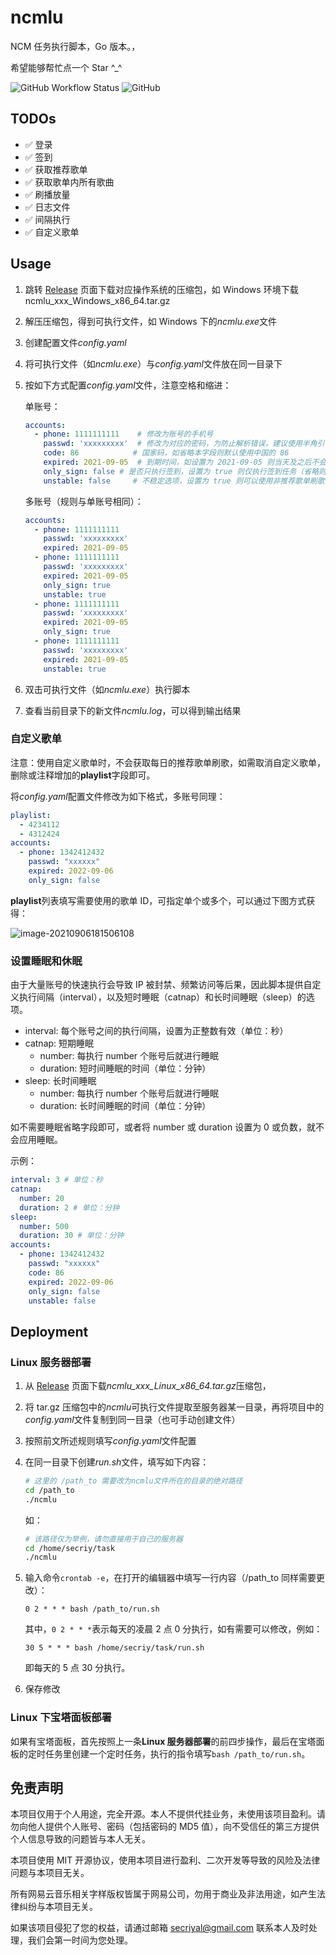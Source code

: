 # ncmlu

NCM 任务执行脚本，Go 版本。，

希望能够帮忙点一个 Star ^\_^

![GitHub Workflow Status](https://img.shields.io/github/workflow/status/secriy/ncmlu/Go)
![GitHub](https://img.shields.io/github/license/secriy/ncmlu)

## TODOs

- ✅ 登录
- ✅ 签到
- ✅ 获取推荐歌单
- ✅ 获取歌单内所有歌曲
- ✅ 刷播放量
- ✅ 日志文件
- ✅ 间隔执行
- ✅ 自定义歌单

## Usage

1. 跳转 [Release](https://github.com/secriy/ncmlu/releases) 页面下载对应操作系统的压缩包，如 Windows 环境下载 ncmlu_xxx_Windows_x86_64.tar.gz
2. 解压压缩包，得到可执行文件，如 Windows 下的*ncmlu.exe*文件
3. 创建配置文件*config.yaml*
4. 将可执行文件（如*ncmlu.exe*）与*config.yaml*文件放在同一目录下
5. 按如下方式配置*config.yaml*文件，注意空格和缩进：

   单账号：

   ```yaml
   accounts:
     - phone: 1111111111 	# 修改为账号的手机号
       passwd: 'xxxxxxxxx'	# 修改为对应的密码，为防止解析错误，建议使用半角引号包裹；密码支持 32 位小写 MD5 格式，同样支持明文
       code: 86            # 国家码，如省略本字段则默认使用中国的 86 
       expired: 2021-09-05	# 到期时间，如设置为 2021-09-05 则当天及之后不会再执行该账号的任务
       only_sign: false	# 是否只执行签到，设置为 true 则仅执行签到任务（省略则为 false）
       unstable: false     # 不稳定选项，设置为 true 则可以使用非推荐歌单刷歌，增加刷歌成功数量（可能导致日推风格改变，省略则为 false）
   ```

   多账号（规则与单账号相同）：

   ```yaml
   accounts:
     - phone: 1111111111
       passwd: 'xxxxxxxxx'
       expired: 2021-09-05
     - phone: 1111111111
       passwd: 'xxxxxxxxx'
       expired: 2021-09-05
       only_sign: true
       unstable: true
     - phone: 1111111111
       passwd: 'xxxxxxxxx'
       expired: 2021-09-05
       only_sign: true
     - phone: 1111111111
       passwd: 'xxxxxxxxx'
       expired: 2021-09-05
       unstable: true
   ```

7. 双击可执行文件（如*ncmlu.exe*）执行脚本
8. 查看当前目录下的新文件*ncmlu.log*，可以得到输出结果

### 自定义歌单

注意：使用自定义歌单时，不会获取每日的推荐歌单刷歌，如需取消自定义歌单，删除或注释增加的**playlist**字段即可。

将*config.yaml*配置文件修改为如下格式，多账号同理：

```yaml
playlist:
  - 4234112
  - 4312424
accounts:
  - phone: 1342412432
    passwd: "xxxxxx"
    expired: 2022-09-06
    only_sign: false
```

**playlist**列表填写需要使用的歌单 ID，可指定单个或多个，可以通过下图方式获得：

![image-20210906181506108](README/image-20210906181506108.png)

### 设置睡眠和休眠

由于大量账号的快速执行会导致 IP 被封禁、频繁访问等后果，因此脚本提供自定义执行间隔（interval），以及短时睡眠（catnap）和长时间睡眠（sleep）的选项。

- interval: 每个账号之间的执行间隔，设置为正整数有效（单位：秒）
- catnap: 短期睡眠
    - number: 每执行 number 个账号后就进行睡眠
    - duration: 短时间睡眠的时间（单位：分钟）
- sleep: 长时间睡眠
    - number: 每执行 number 个账号后就进行睡眠
    - duration: 长时间睡眠的时间（单位：分钟）

如不需要睡眠省略字段即可，或者将 number 或 duration 设置为 0 或负数，就不会应用睡眠。

示例：

```yaml
interval: 3 # 单位：秒
catnap:
  number: 20
  duration: 2 # 单位：分钟
sleep:
  number: 500
  duration: 30 # 单位：分钟
accounts:
  - phone: 1342412432
    passwd: "xxxxxx"
    code: 86
    expired: 2022-09-06
    only_sign: false
    unstable: false
```

## Deployment

### Linux 服务器部署

1. 从 [Release](https://github.com/secriy/ncmlu/releases) 页面下载*ncmlu_xxx_Linux_x86_64.tar.gz*压缩包，
2. 将 tar.gz 压缩包中的*ncmlu*可执行文件提取至服务器某一目录，再将项目中的*config.yaml*文件复制到同一目录（也可手动创建文件）
3. 按照前文所述规则填写*config.yaml*文件配置
4. 在同一目录下创建*run.sh*文件，填写如下内容：

   ```sh
   # 这里的 /path_to 需要改为ncmlu文件所在的目录的绝对路径
   cd /path_to
   ./ncmlu
   ```

   如：

   ```sh
   # 该路径仅为举例，请勿直接用于自己的服务器
   cd /home/secriy/task
   ./ncmlu
   ```

5. 输入命令`crontab -e`，在打开的编辑器中填写一行内容（/path_to 同样需要更改）：

   ```
   0 2 * * * bash /path_to/run.sh
   ```

   其中，`0 2 * * *`表示每天的凌晨 2 点 0 分执行，如有需要可以修改，例如：

   ```
   30 5 * * * bash /home/secriy/task/run.sh
   ```

   即每天的 5 点 30 分执行。

6. 保存修改

### Linux 下宝塔面板部署

如果有宝塔面板，首先按照上一条**Linux 服务器部署**的前四步操作，最后在宝塔面板的定时任务里创建一个定时任务，执行的指令填写`bash /path_to/run.sh`。

## 免责声明

本项目仅用于个人用途，完全开源。本人不提供代挂业务，未使用该项目盈利。请勿向他人提供个人账号、密码（包括密码的 MD5 值），向不受信任的第三方提供个人信息导致的问题皆与本人无关。

本项目使用 MIT 开源协议，使用本项目进行盈利、二次开发等导致的风险及法律问题与本项目无关。

所有网易云音乐相关字样版权皆属于网易公司，勿用于商业及非法用途，如产生法律纠纷与本项目无关。

如果该项目侵犯了您的权益，请通过邮箱 secriyal@gmail.com 联系本人及时处理，我们会第一时间为您处理。
